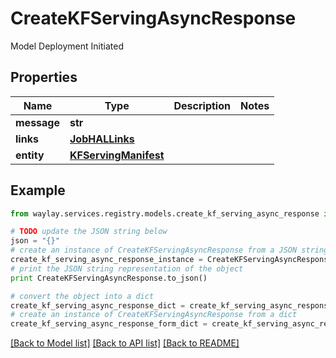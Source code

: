 # CreateKFServingAsyncResponse

Model Deployment Initiated

## Properties

Name | Type | Description | Notes
------------ | ------------- | ------------- | -------------
**message** | **str** |  | 
**links** | [**JobHALLinks**](JobHALLinks.md) |  | 
**entity** | [**KFServingManifest**](KFServingManifest.md) |  | 

## Example

```python
from waylay.services.registry.models.create_kf_serving_async_response import CreateKFServingAsyncResponse

# TODO update the JSON string below
json = "{}"
# create an instance of CreateKFServingAsyncResponse from a JSON string
create_kf_serving_async_response_instance = CreateKFServingAsyncResponse.from_json(json)
# print the JSON string representation of the object
print CreateKFServingAsyncResponse.to_json()

# convert the object into a dict
create_kf_serving_async_response_dict = create_kf_serving_async_response_instance.to_dict()
# create an instance of CreateKFServingAsyncResponse from a dict
create_kf_serving_async_response_form_dict = create_kf_serving_async_response.from_dict(create_kf_serving_async_response_dict)
```
[[Back to Model list]](../README.md#documentation-for-models) [[Back to API list]](../README.md#documentation-for-api-endpoints) [[Back to README]](../README.md)


